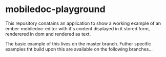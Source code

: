 # mobiledoc-playground

This repository conatains an application to show a working example of an ember-mobiledoc-editor with it's content displayed in it stored form, renderered in dom and rendered as text.

The basic example of this lives on the master branch.
Futher specific examples tht build upon this are available on the following branches...


